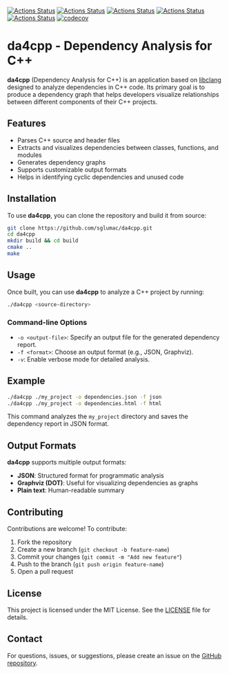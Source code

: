 [![Actions Status](https://github.com/sglumac/da4cpp/workflows/MacOS/badge.svg)](https://github.com/sglumac/da4cpp/actions)
[![Actions Status](https://github.com/sglumac/da4cpp/workflows/Windows/badge.svg)](https://github.com/sglumac/da4cpp/actions)
[![Actions Status](https://github.com/sglumac/da4cpp/workflows/Ubuntu/badge.svg)](https://github.com/sglumac/da4cpp/actions)
[![Actions Status](https://github.com/sglumac/da4cpp/workflows/Style/badge.svg)](https://github.com/sglumac/da4cpp/actions)
[![Actions Status](https://github.com/sglumac/da4cpp/workflows/Install/badge.svg)](https://github.com/sglumac/da4cpp/actions)
[![codecov](https://codecov.io/gh/sglumac/da4cpp/branch/master/graph/badge.svg)](https://codecov.io/gh/sglumac/da4cpp)

# da4cpp - Dependency Analysis for C++

**da4cpp** (Dependency Analysis for C++) is an application based on [libclang](https://clang.llvm.org/docs/LibClang.html) designed to analyze dependencies in C++ code. Its primary goal is to produce a dependency graph that helps developers visualize relationships between different components of their C++ projects.

## Features

- Parses C++ source and header files
- Extracts and visualizes dependencies between classes, functions, and modules
- Generates dependency graphs
- Supports customizable output formats
- Helps in identifying cyclic dependencies and unused code

## Installation

To use **da4cpp**, you can clone the repository and build it from source:

```sh
git clone https://github.com/sglumac/da4cpp.git
cd da4cpp
mkdir build && cd build
cmake ..
make
```

## Usage

Once built, you can use **da4cpp** to analyze a C++ project by running:

```sh
./da4cpp <source-directory>
```

### Command-line Options

- `-o <output-file>`: Specify an output file for the generated dependency report.
- `-f <format>`: Choose an output format (e.g., JSON, Graphviz).
- `-v`: Enable verbose mode for detailed analysis.

## Example

```sh
./da4cpp ./my_project -o dependencies.json -f json
./da4cpp ./my_project -o dependencies.html -f html
```

This command analyzes the `my_project` directory and saves the dependency report in JSON format.

## Output Formats

**da4cpp** supports multiple output formats:
- **JSON**: Structured format for programmatic analysis
- **Graphviz (DOT)**: Useful for visualizing dependencies as graphs
- **Plain text**: Human-readable summary

## Contributing

Contributions are welcome! To contribute:
1. Fork the repository
2. Create a new branch (`git checkout -b feature-name`)
3. Commit your changes (`git commit -m "Add new feature"`)
4. Push to the branch (`git push origin feature-name`)
5. Open a pull request

## License

This project is licensed under the MIT License. See the [LICENSE](LICENSE) file for details.

## Contact

For questions, issues, or suggestions, please create an issue on the [GitHub repository](https://github.com/sglumac/da4cpp/issues).


